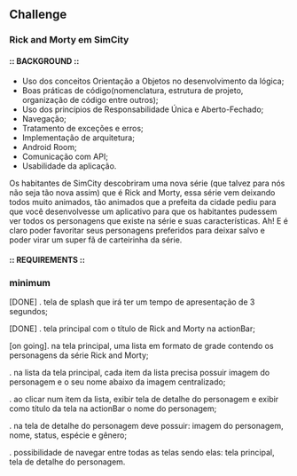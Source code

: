 ## Challenge

### Rick and Morty em SimCity

#### :: BACKGROUND ::

   * Uso dos conceitos Orientação a Objetos no desenvolvimento da lógica;
   * Boas práticas de código(nomenclatura, estrutura de projeto, organização de código entre outros);
   * Uso dos princípios de Responsabilidade Única e Aberto-Fechado;
   * Navegação;
   * Tratamento de exceções e erros;
   * Implementação de arquitetura;
   * Android Room;
   * Comunicação com API;
   * Usabilidade da aplicação.

Os habitantes de SimCity descobriram uma nova série (que talvez para nós não seja tão nova assim) que é Rick and Morty, essa série vem deixando todos muito animados, tão animados que a prefeita da cidade pediu para que você desenvolvesse um aplicativo para que os habitantes pudessem ver todos os personagens que existe na série e suas características. Ah! E é claro poder favoritar seus personagens preferidos para deixar salvo e poder virar um super fã de carteirinha da série.

#### :: REQUIREMENTS ::
### minimum

[DONE] . tela de splash que irá ter um tempo de apresentação de 3 segundos;

[DONE] . tela principal com o título de Rick and Morty na actionBar;

[on going]. na tela principal, uma lista em formato de grade contendo os personagens da série Rick and Morty;

. na lista da tela principal, cada item da lista precisa possuir imagem do personagem e o seu nome abaixo da imagem centralizado;

. ao clicar num item da lista, exibir tela de detalhe do personagem e exibir como título da tela na actionBar o nome do personagem;

. na tela de detalhe do personagem deve possuir: imagem do personagem, nome, status, espécie e gênero;

. possibilidade de navegar entre todas as telas sendo elas: tela principal, tela de detalhe do personagem.

